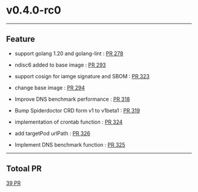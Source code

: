 
# v0.4.0-rc0

***

## Feature

* support golang 1.20 and golang-lint : [PR 278](https://github.com/spidernet-io/spiderdoctor/pull/278)

* ndisc6 added to base image : [PR 293](https://github.com/spidernet-io/spiderdoctor/pull/293)

* support cosign for iamge signature and SBOM : [PR 323](https://github.com/spidernet-io/spiderdoctor/pull/323)

* change base image : [PR 294](https://github.com/spidernet-io/spiderdoctor/pull/294)

* Improve DNS benchmark performance : [PR 318](https://github.com/spidernet-io/spiderdoctor/pull/318)

* Bump Spiderdoctor CRD form v1 to v1beta1 : [PR 319](https://github.com/spidernet-io/spiderdoctor/pull/319)

* implementation of crontab function : [PR 324](https://github.com/spidernet-io/spiderdoctor/pull/324)

* add targetPod urlPath : [PR 326](https://github.com/spidernet-io/spiderdoctor/pull/326)

* Implement DNS benchmark function : [PR 325](https://github.com/spidernet-io/spiderdoctor/pull/325)



***

## Totoal PR

[ 39 PR](https://github.com/spidernet-io/spiderdoctor/compare/v0.3.0...v0.4.0-rc0)
